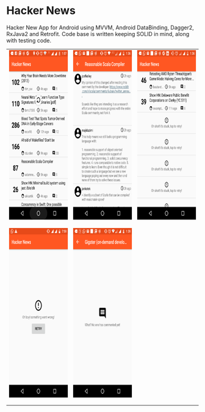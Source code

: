 # Hacker News

Hacker New App for Android using MVVM, Android DataBinding, Dagger2, RxJava2 and Retrofit. Code base is written keeping SOLID in mind, along with testing code.


<table>
<tr>
<td>
<img src="https://raw.githubusercontent.com/ishan-dhingra/hacker-news/master/screenshots/Hacker-News-Home.png" width="250" height="445"
</td>
<td>
<img src="https://raw.githubusercontent.com/ishan-dhingra/hacker-news/master/screenshots/Hacker-News-Comments.png" width="250" height="445"/>
</td>
<td>
<img src="https://raw.githubusercontent.com/ishan-dhingra/hacker-news/master/screenshots/Hacker-News-Retry.png" width="250" height="445"/>
</td>
</tr>
<tr>
<td>

<img src="https://raw.githubusercontent.com/ishan-dhingra/hacker-news/master/screenshots/Hacker-News-Went-Wrong.png" width="250" height="445"/></td>
<td><img src="https://raw.githubusercontent.com/ishan-dhingra/hacker-news/master/screenshots/Hacker-News-No-Comments.png" width="250" height="445"/></td>
<td></td>
</tr>
</table>







